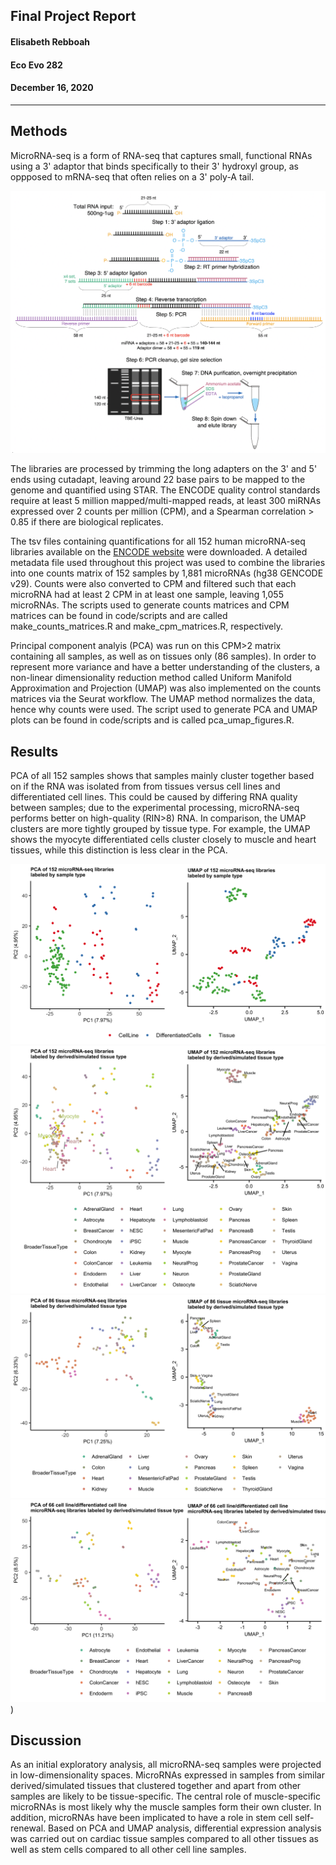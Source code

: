 ##  Final Project Report
#### Elisabeth Rebboah
#### Eco Evo 282
#### December 16, 2020
***
## Methods
MicroRNA-seq is a form of RNA-seq that captures small, functional RNAs using a 3' adaptor that binds specifically to their 3' hydroxyl group, as oppposed to mRNA-seq that often relies on a 3' poly-A tail.

![Figure 1](fig1_experimentOverview.png)

The libraries are processed by trimming the long adapters on the 3' and 5' ends using cutadapt, leaving around 22 base pairs to be mapped to the genome and quantified using STAR. The ENCODE quality control standards require at least 5 million mapped/multi-mapped reads, at least 300 miRNAs expressed over 2 counts per million (CPM), and a Spearman correlation > 0.85 if there are biological replicates.

The tsv files containing quantifications for all 152 human microRNA-seq libraries available on the [ENCODE website](https://www.encodeproject.org/matrix/?type=Experiment&status=released&perturbed=false&assay_title=microRNA-seq&replicates.library.biosample.donor.organism.scientific_name=Homo+sapiens&award.rfa=ENCODE3&award.rfa=ENCODE4&perturbed=true&status=submitted) were downloaded. A detailed metadata file used throughout this project was used to combine the libraries into one counts matrix of 152 samples by 1,881 microRNAs (hg38 GENCODE v29). Counts were also converted to CPM and filtered such that each microRNA had at least 2 CPM in at least one sample, leaving 1,055 microRNAs. The scripts used to generate counts matrices and CPM matrices can be found in code/scripts and are called make_counts_matrices.R and make_cpm_matrices.R, respectively. 

Principal component analyis (PCA) was run on this CPM>2 matrix containing all samples, as well as on tissues only (86 samples). In order to represent more variance and have a better understanding of the clusters, a non-linear dimensionality reduction method called Uniform Manifold Approximation and Projection (UMAP) was also implemented on the counts matrices via the Seurat workflow. The UMAP method normalizes the data, hence why counts were used. The script used to generate PCA and UMAP plots can be found in code/scripts and is called pca_umap_figures.R.     


## Results
PCA of all 152 samples shows that samples mainly cluster together based on if the RNA was isolated from from tissues versus cell lines and differentiated cell lines. This could be caused by differing RNA quality between samples; due to the experimental processing, microRNA-seq performs better on high-quality (RIN>8) RNA. In comparison, the UMAP clusters are more tightly grouped by tissue type. For example, the UMAP shows the myocyte differentiated cells cluster closely to muscle and heart tissues, while this distinction is less clear in the PCA.

![Figure 2 PCA and UMAP of all samples](pca_umap_allSamples_SampleTypes.png)
![Figure 3 PCA and UMAP of all samples labeled by tissue](pca_umap_allSamples_TissueTypes.png)
![Figure 4 PCA and UMAP of tissue samples](pca_umap_TissueType_Tissue.png)
![Figure 5 PCA and UMAP of cell line/differentiated cell line samples](pca_umap_TissueType_CLsDCLs.png))


## Discussion
As an initial exploratory analysis, all microRNA-seq samples were projected in low-dimensionality spaces. MicroRNAs expressed in samples from similar derived/simulated tissues that clustered together  and apart from other samples are likely to be tissue-specific. The central role of muscle-specific microRNAs is most likely why the muscle samples form their own cluster. In addition, microRNAs have been implicated to have a role in stem cell self-renewal. Based on PCA and UMAP analysis, differential expression analysis was carried out on cardiac tissue samples compared to all other tissues as well as stem cells compared to all other cell line samples.
